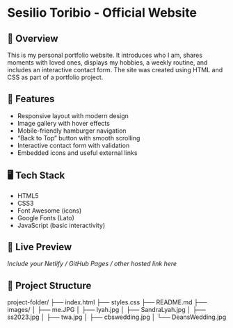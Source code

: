# Sesilio Toribio - Official Website

## 🌟 Overview
This is my personal portfolio website. It introduces who I am, shares moments with loved ones, displays my hobbies, a weekly routine, and includes an interactive contact form. The site was created using HTML and CSS as part of a portfolio project.

## 🔧 Features
- Responsive layout with modern design
- Image gallery with hover effects
- Mobile-friendly hamburger navigation
- “Back to Top” button with smooth scrolling
- Interactive contact form with validation
- Embedded icons and useful external links

## 🖥️ Tech Stack
- HTML5
- CSS3
- Font Awesome (icons)
- Google Fonts (Lato)
- JavaScript (basic interactivity)

## 🔗 Live Preview
_Include your Netlify / GitHub Pages / other hosted link here_

## 📁 Project Structure
project-folder/ ├── index.html
├── styles.css
├── README.md
├── images/
│ ├── me.JPG
│ ├── lyah.jpg
│ ├── SandraLyah.jpg
│ ├── ss2023.jpg
│ ├── twa.jpg
│ ├── cbswedding.jpg
│ └── DeansWedding.jpg
